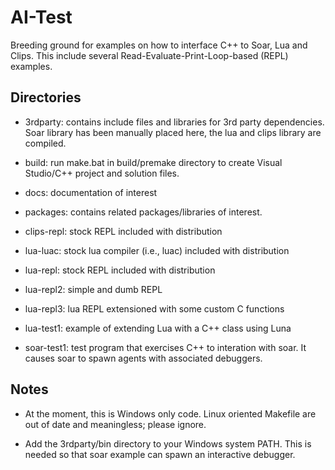
AI-Test
=======

Breeding ground for examples on how to interface C++ to Soar, Lua and Clips.  This include several Read-Evaluate-Print-Loop-based (REPL) examples.

Directories
-----------

* 3rdparty: contains include files and libraries for 3rd party dependencies. Soar library has been manually placed here, the lua and clips library are compiled.

* build: run make.bat in build/premake directory to create Visual Studio/C++ project and solution files.

* docs: documentation of interest

* packages: contains related packages/libraries of interest.

* clips-repl: stock REPL included with distribution

* lua-luac: stock lua compiler (i.e., luac) included with distribution

* lua-repl: stock REPL included with distribution

* lua-repl2: simple and dumb REPL

* lua-repl3: lua REPL extensioned with some custom C functions

* lua-test1: example of extending Lua with a C++ class using Luna

* soar-test1: test program that exercises C++ to interation with soar.  It causes soar to spawn agents with associated debuggers.

Notes
------

* At the moment, this is Windows only code.  Linux oriented Makefile are out of date and meaningless; please ignore.

* Add the 3rdparty/bin directory to your Windows system PATH.  This is needed so that soar example can spawn an interactive debugger.

